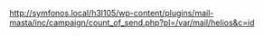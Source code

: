 http://symfonos.local/h3l105/wp-content/plugins/mail-masta/inc/campaign/count_of_send.php?pl=/var/mail/helios&c=id
